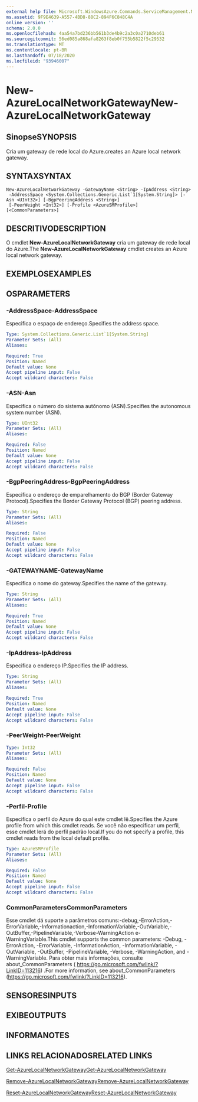 ```yaml
---
external help file: Microsoft.WindowsAzure.Commands.ServiceManagement.Network.dll-Help.xml
ms.assetid: 9F9E4639-A557-4BD8-88C2-894F6C848C4A
online version: ''
schema: 2.0.0
ms.openlocfilehash: 4aa54a7bd236bb561b3de4b9c2a3c0a2710deb61
ms.sourcegitcommit: 56ed085a868afa8263f8eb0f755b5822f5c29532
ms.translationtype: MT
ms.contentlocale: pt-BR
ms.lasthandoff: 07/18/2020
ms.locfileid: "93946007"
---
```

# <span data-ttu-id="dd760-101">New-AzureLocalNetworkGateway</span><span class="sxs-lookup"><span data-stu-id="dd760-101">New-AzureLocalNetworkGateway</span></span>

## <span data-ttu-id="dd760-102">Sinopse</span><span class="sxs-lookup"><span data-stu-id="dd760-102">SYNOPSIS</span></span>
<span data-ttu-id="dd760-103">Cria um gateway de rede local do Azure.</span><span class="sxs-lookup"><span data-stu-id="dd760-103">creates an Azure local network gateway.</span></span>

## <span data-ttu-id="dd760-104">SYNTAX</span><span class="sxs-lookup"><span data-stu-id="dd760-104">SYNTAX</span></span>

```
New-AzureLocalNetworkGateway -GatewayName <String> -IpAddress <String>
 -AddressSpace <System.Collections.Generic.List`1[System.String]> [-Asn <UInt32>] [-BgpPeeringAddress <String>]
 [-PeerWeight <Int32>] [-Profile <AzureSMProfile>] [<CommonParameters>]
```

## <span data-ttu-id="dd760-105">DESCRITIVO</span><span class="sxs-lookup"><span data-stu-id="dd760-105">DESCRIPTION</span></span>
<span data-ttu-id="dd760-106">O cmdlet **New-AzureLocalNetworkGateway** cria um gateway de rede local do Azure.</span><span class="sxs-lookup"><span data-stu-id="dd760-106">The **New-AzureLocalNetworkGateway** cmdlet creates an Azure local network gateway.</span></span>

## <span data-ttu-id="dd760-107">EXEMPLOS</span><span class="sxs-lookup"><span data-stu-id="dd760-107">EXAMPLES</span></span>

## <span data-ttu-id="dd760-108">OS</span><span class="sxs-lookup"><span data-stu-id="dd760-108">PARAMETERS</span></span>

### <span data-ttu-id="dd760-109">-AddressSpace</span><span class="sxs-lookup"><span data-stu-id="dd760-109">-AddressSpace</span></span>
<span data-ttu-id="dd760-110">Especifica o espaço de endereço.</span><span class="sxs-lookup"><span data-stu-id="dd760-110">Specifies the address space.</span></span>

```yaml
Type: System.Collections.Generic.List`1[System.String]
Parameter Sets: (All)
Aliases: 

Required: True
Position: Named
Default value: None
Accept pipeline input: False
Accept wildcard characters: False
```

### <span data-ttu-id="dd760-111">-ASN</span><span class="sxs-lookup"><span data-stu-id="dd760-111">-Asn</span></span>
<span data-ttu-id="dd760-112">Especifica o número do sistema autônomo (ASN).</span><span class="sxs-lookup"><span data-stu-id="dd760-112">Specifies the autonomous system number (ASN).</span></span>

```yaml
Type: UInt32
Parameter Sets: (All)
Aliases: 

Required: False
Position: Named
Default value: None
Accept pipeline input: False
Accept wildcard characters: False
```

### <span data-ttu-id="dd760-113">-BgpPeeringAddress</span><span class="sxs-lookup"><span data-stu-id="dd760-113">-BgpPeeringAddress</span></span>
<span data-ttu-id="dd760-114">Especifica o endereço de emparelhamento do BGP (Border Gateway Protocol).</span><span class="sxs-lookup"><span data-stu-id="dd760-114">Specifies the Border Gateway Protocol (BGP) peering address.</span></span>

```yaml
Type: String
Parameter Sets: (All)
Aliases: 

Required: False
Position: Named
Default value: None
Accept pipeline input: False
Accept wildcard characters: False
```

### <span data-ttu-id="dd760-115">-GATEWAYNAME</span><span class="sxs-lookup"><span data-stu-id="dd760-115">-GatewayName</span></span>
<span data-ttu-id="dd760-116">Especifica o nome do gateway.</span><span class="sxs-lookup"><span data-stu-id="dd760-116">Specifies the name of the gateway.</span></span>

```yaml
Type: String
Parameter Sets: (All)
Aliases: 

Required: True
Position: Named
Default value: None
Accept pipeline input: False
Accept wildcard characters: False
```

### <span data-ttu-id="dd760-117">-IpAddress</span><span class="sxs-lookup"><span data-stu-id="dd760-117">-IpAddress</span></span>
<span data-ttu-id="dd760-118">Especifica o endereço IP.</span><span class="sxs-lookup"><span data-stu-id="dd760-118">Specifies the IP address.</span></span>

```yaml
Type: String
Parameter Sets: (All)
Aliases: 

Required: True
Position: Named
Default value: None
Accept pipeline input: False
Accept wildcard characters: False
```

### <span data-ttu-id="dd760-119">-PeerWeight</span><span class="sxs-lookup"><span data-stu-id="dd760-119">-PeerWeight</span></span>
```yaml
Type: Int32
Parameter Sets: (All)
Aliases: 

Required: False
Position: Named
Default value: None
Accept pipeline input: False
Accept wildcard characters: False
```

### <span data-ttu-id="dd760-120">-Perfil</span><span class="sxs-lookup"><span data-stu-id="dd760-120">-Profile</span></span>
<span data-ttu-id="dd760-121">Especifica o perfil do Azure do qual este cmdlet lê.</span><span class="sxs-lookup"><span data-stu-id="dd760-121">Specifies the Azure profile from which this cmdlet reads.</span></span> <span data-ttu-id="dd760-122">Se você não especificar um perfil, esse cmdlet lerá do perfil padrão local.</span><span class="sxs-lookup"><span data-stu-id="dd760-122">If you do not specify a profile, this cmdlet reads from the local default profile.</span></span>

```yaml
Type: AzureSMProfile
Parameter Sets: (All)
Aliases: 

Required: False
Position: Named
Default value: None
Accept pipeline input: False
Accept wildcard characters: False
```

### <span data-ttu-id="dd760-123">CommonParameters</span><span class="sxs-lookup"><span data-stu-id="dd760-123">CommonParameters</span></span>
<span data-ttu-id="dd760-124">Esse cmdlet dá suporte a parâmetros comuns:-debug,-ErrorAction,-ErrorVariable,-Informationaction,-InformationVariable,-OutVariable,-OutBuffer,-PipelineVariable,-Verbose-WarningAction e-WarningVariable.</span><span class="sxs-lookup"><span data-stu-id="dd760-124">This cmdlet supports the common parameters: -Debug, -ErrorAction, -ErrorVariable, -InformationAction, -InformationVariable, -OutVariable, -OutBuffer, -PipelineVariable, -Verbose, -WarningAction, and -WarningVariable.</span></span> <span data-ttu-id="dd760-125">Para obter mais informações, consulte about_CommonParameters ( https://go.microsoft.com/fwlink/?LinkID=113216) .</span><span class="sxs-lookup"><span data-stu-id="dd760-125">For more information, see about_CommonParameters (https://go.microsoft.com/fwlink/?LinkID=113216).</span></span>

## <span data-ttu-id="dd760-126">SENSORES</span><span class="sxs-lookup"><span data-stu-id="dd760-126">INPUTS</span></span>

## <span data-ttu-id="dd760-127">EXIBE</span><span class="sxs-lookup"><span data-stu-id="dd760-127">OUTPUTS</span></span>

## <span data-ttu-id="dd760-128">INFORMA</span><span class="sxs-lookup"><span data-stu-id="dd760-128">NOTES</span></span>

## <span data-ttu-id="dd760-129">LINKS RELACIONADOS</span><span class="sxs-lookup"><span data-stu-id="dd760-129">RELATED LINKS</span></span>

[<span data-ttu-id="dd760-130">Get-AzureLocalNetworkGateway</span><span class="sxs-lookup"><span data-stu-id="dd760-130">Get-AzureLocalNetworkGateway</span></span>](./Get-AzureLocalNetworkGateway.md)

[<span data-ttu-id="dd760-131">Remove-AzureLocalNetworkGateway</span><span class="sxs-lookup"><span data-stu-id="dd760-131">Remove-AzureLocalNetworkGateway</span></span>](./Remove-AzureLocalNetworkGateway.md)

[<span data-ttu-id="dd760-132">Reset-AzureLocalNetworkGateway</span><span class="sxs-lookup"><span data-stu-id="dd760-132">Reset-AzureLocalNetworkGateway</span></span>](./Reset-AzureLocalNetworkGateway.md)


